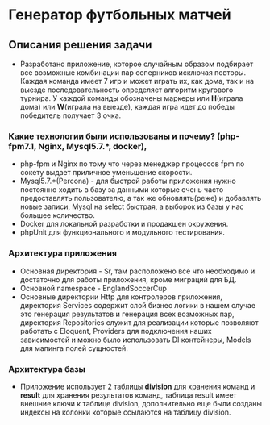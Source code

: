 # Генератор футбольных матчей

## Описания решения задачи 
- Разработано приложение, которое случайным образом подбирает все возможные комбинации пар соперников исключая повторы. Каждая команда имеет 7 игр и может играть их, как дома, так и на выезде последовательность определяет алгоритм кругового турнира. У каждой команды обозначены маркеры или **H**(играла дома) или **W**(играла на выезде), каждая игра идет до победы победитель получает 3 очка.

###  Какие технологии были использованы и почему? (php-fpm7.1, Nginx,  Mysql5.7.*, docker),
- php-fpm и Nginx по тому что через менеджер процессов fpm по сокету выдает приличное уменьшение скорости.
- Mysql5.7.*(Percona) - для быстрой работы приложения нужно постоянно ходить в базу за данными которые очень часто предоставлять пользователю, а так же обновлять(реже) и добавлять новые записи, Mysql на select быстрая, а выборок из базы у нас большее количество.
- Docker для локальной разработки и продакшен окружения.
- phpUnit для функционального и модульного тестирования.

### Архитектура приложения 
- Основная директория - Sr, там расположено все что необходимо и достаточно для работы приложения, кроме миграций для БД.
- Основной namespace - EnglandSoccerCup
- Основные директории Http для контролеров приложения, директория Services содержит слой бизнес логики в нашем случае это генерация результатов и генерация всех возможных пар, директория Repositories служит для реализации которые позволяют работать с Eloquent,  Providers для подключения наших зависимостей и можно было использовать DI контейнеры, Models для мапинга полей сущностей.
### Архитектура базы 
-  Приложение использует 2 таблицы **division** для хранения команд и **result** для хранения результатов команд, таблица result имеет внешние ключи к таблице 
division, дополнительно еще были созданы индексы на колонки которые ссылаются на   таблицу division.
